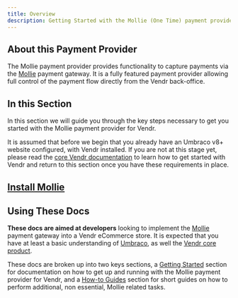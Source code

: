 ```yaml
---
title: Overview
description: Getting Started with the Mollie (One Time) payment provider for Vendr, the eCommerce solution for Umbraco v8+
---
```


## About this Payment Provider

The Mollie payment provider provides functionality to capture payments via the [Mollie](https://mollie.com) payment gateway. It is a fully featured payment provider allowing full control of the payment flow directly from the Vendr back-office.

## In this Section

In this section we will guide you through the key steps necessary to get you started with the Mollie payment provider for Vendr.

It is assumed that before we begin that you already have an Umbraco v8+ website configured, with Vendr installed. If you are not at this stage yet, please read the [core Vendr documentation](../../../../../core/) to learn how to get started with Vendr and return to this section once you have these requirements in place.

## [Install Mollie](../install-payment-providers)

## Using These Docs

**These docs are aimed at developers** looking to implement the [Mollie](https://mollie.com) payment gateway into a Vendr eCommerce store. It is expected that you have at least a basic understanding of [Umbraco](https://umbraco.com), as well the [Vendr core product](../../../../core/).

These docs are broken up into two keys sections, a [Getting Started](getting-started/) section for documentation on how to get up and running with the Mollie payment provider for Vendr, and a [How-to Guides](how-to-guides/) section for short guides on how to perform additional, non essential, Mollie related tasks.